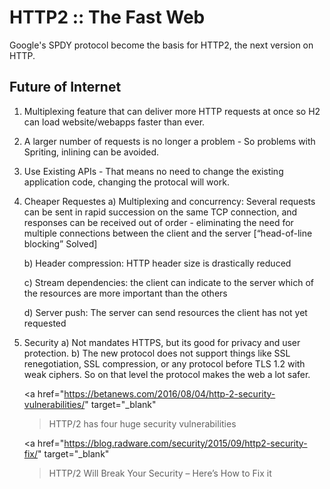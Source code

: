 # HTTP2 :: The Fast Web


Google's SPDY protocol become the basis for HTTP2, the next version on HTTP.

## Future of Internet

1. Multiplexing feature that can deliver more HTTP requests at once so H2 can load website/webapps faster than ever.

2. A larger number of requests is no longer a problem - So problems with Spriting, inlining can be avoided.

3. Use Existing APIs - That means no need to change the existing application code, changing the protocal will work.

4. Cheaper Requestes
    a) Multiplexing and concurrency: Several requests can be sent in rapid succession on the same TCP connection, and responses can be received out of order - eliminating the need for multiple connections between the client and the server [“head-of-line blocking” Solved]

    b) Header compression: HTTP header size is drastically reduced

    c) Stream dependencies: the client can indicate to the server which of the resources are more important than the others

    d) Server push: The server can send resources the client has not yet requested

5. Security
    a) Not mandates HTTPS, but its good for privacy and user protection.
    b) The new protocol does not support things like SSL renegotiation, SSL compression, or any protocol before TLS 1.2 with weak ciphers. So on that level the protocol makes the web a lot safer.
    

    <a href="https://betanews.com/2016/08/04/http-2-security-vulnerabilities/"
     target="_blank"
    >HTTP/2 has four huge security vulnerabilities</a>

    <a href="https://blog.radware.com/security/2015/09/http2-security-fix/"
     target="_blank"
    >HTTP/2 Will Break Your Security – Here’s How to Fix it</a>
